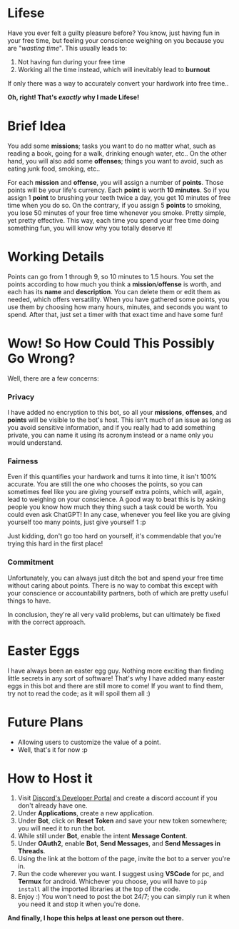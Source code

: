 # Lifese
Have you ever felt a guilty pleasure before? You know, just having fun in your free time, but feeling your conscience weighing on you because you are "*wasting time*". This usually leads to:
1) Not having fun during your free time
2) Working all the time instead, which will inevitably lead to **burnout**

If only there was a way to accurately convert your hardwork into free time.. 


**Oh, right! That's *exactly* why I made Lifese!**

# Brief Idea
You add some **missions**; tasks you want to do no matter what, such as reading a book, going for a walk, drinking enough water, etc..
On the other hand, you will also add some **offenses**; things you want to avoid, such as eating junk food, smoking, etc..

For each **mission** and **offense**, you will assign a number of **points**. Those points will be your life's currency. Each **point** is worth **10 minutes**. So if you assign 1 **point** to brushing your teeth twice a day, you get 10 minutes of free time when you do so. On the contrary, if you assign 5 **points** to smoking, you lose 50 minutes of your free time whenever you smoke. Pretty simple, yet pretty effective. This way, each time you spend your free time doing something fun, you will know why you totally deserve it!


# Working Details
Points can go from 1 through 9, so 10 minutes to 1.5 hours. You set the points according to how much you think a **mission**/**offense** is worth, and each has its **name** and **description**. You can delete them or edit them as needed, which offers versatility. When you have gathered some points, you use them by choosing how many hours, minutes, and seconds you want to spend. After that, just set a timer with that exact time and have some fun!

# Wow! So How Could This Possibly Go Wrong?
Well, there are a few concerns:

### Privacy
I have added no encryption to this bot, so all your **missions**, **offenses**, and **points** will be visible to the bot's host. This isn't much of an issue as long as you avoid sensitive information, and if you really had to add something private, you can name it using its acronym instead or a name only you would understand.

### Fairness
Even if this quantifies your hardwork and turns it into time, it isn't 100% accurate. You are still the one who chooses the points, so you can sometimes feel like you are giving yourself extra points, which will, again, lead to weighing on your conscience. A good way to beat this is by asking people you know how much they thing such a task could be worth. You could even ask ChatGPT! In any case, whenever you feel like you are giving yourself too many points, just give yourself 1 :p

Just kidding, don't go too hard on yourself, it's commendable that you're trying this hard in the first place!

### Commitment
Unfortunately, you can always just ditch the bot and spend your free time without caring about points. There is no way to combat this except with your conscience or accountability partners, both of which are pretty useful things to have.

In conclusion, they're all very valid problems, but can ultimately be fixed with the correct approach.

# Easter Eggs

I have always been an easter egg guy. Nothing more exciting than finding little secrets in any sort of software! That's why I have added many easter eggs in this bot and there are still more to come! If you want to find them, try not to read the code; as it will spoil them all :)

# Future Plans

- Allowing users to customize the value of a point.
- Well, that's it for now :p

# How to Host it

1) Visit [Discord's Developer Portal](https://discord.com/developers/applications) and create a discord account if you don't already have one.
2) Under **Applications**, create a new application.
3) Under **Bot**, click on **Reset Token** and save your new token somewhere; you will need it to run the bot.
4) While still under **Bot**, enable the intent **Message Content**.
5) Under **OAuth2**, enable **Bot**, **Send Messages**, and **Send Messages in Threads**.
6) Using the link at the bottom of the page, invite the bot to a server you're in.
7) Run the code wherever you want. I suggest using **VSCode** for pc, and **Termux** for android. Whichever you choose, you will have to `pip install` all the imported libraries at the top of the code.
8) Enjoy :) You won't need to post the bot 24/7; you can simply run it when you need it and stop it when you're done.

**And finally, I hope this helps at least one person out there.**
